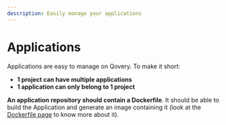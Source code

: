 ```yaml
---
description: Easily manage your applications
---
```


# Applications

Applications are easy to manage on Qovery. To make it short:

* **1 project can have multiple applications**
* **1 application can only belong to 1 project**

**An application repository should contain a Dockerfile**. It should be able to build the Application and generate an image containing it \(look at the [Dockerfile page](dockerfile.md) to know more about it\).




